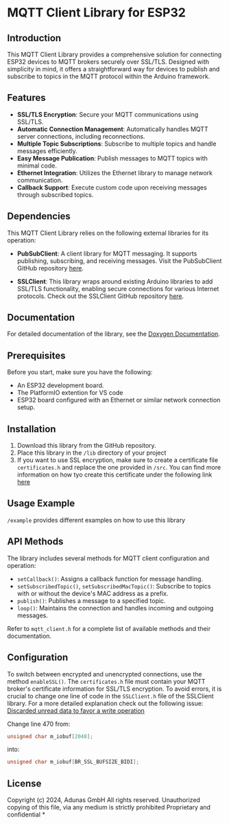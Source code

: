 # MQTT Client Library for ESP32

## Introduction
This MQTT Client Library provides a comprehensive solution for connecting ESP32 devices to MQTT brokers securely over SSL/TLS. Designed with simplicity in mind, it offers a straightforward way for devices to publish and subscribe to topics in the MQTT protocol within the Arduino framework.

## Features
- **SSL/TLS Encryption**: Secure your MQTT communications using SSL/TLS.
- **Automatic Connection Management**: Automatically handles MQTT server connections, including reconnections.
- **Multiple Topic Subscriptions**: Subscribe to multiple topics and handle messages efficiently.
- **Easy Message Publication**: Publish messages to MQTT topics with minimal code.
- **Ethernet Integration**: Utilizes the Ethernet library to manage network communication.
- **Callback Support**: Execute custom code upon receiving messages through subscribed topics.

## Dependencies

This MQTT Client Library relies on the following external libraries for its operation:

- **PubSubClient**: A client library for MQTT messaging. It supports publishing, subscribing, and receiving messages. Visit the PubSubClient GitHub repository [here](https://github.com/knolleary/pubsubclient).

- **SSLClient**: This library wraps around existing Arduino libraries to add SSL/TLS functionality, enabling secure connections for various Internet protocols. Check out the SSLClient GitHub repository [here](https://github.com/OPEnSLab-OSU/SSLClient/).

## Documentation

For detailed documentation of the library, see the [Doxygen Documentation](/docs/html/index.html).

## Prerequisites
Before you start, make sure you have the following:
- An ESP32 development board.
- The PlatformIO extention for VS code
- ESP32 board configured with an Ethernet or similar network connection setup.


## Installation
1. Download this library from the GitHub repository.
2. Place this library in the `/lib` directory of your project
3. If you want to use SSL encryption, make sure to create a certificate file `certificates.h` and replace the one provided in `/src`. You can find more information on how tyo create this certificate under the following link [here](https://github.com/OPEnSLab-OSU/SSLClient/)
    

## Usage Example
`/example` provides different examples on how to use this library

## API Methods

The library includes several methods for MQTT client configuration and operation:

- `setCallback()`: Assigns a callback function for message handling.
- `setSubscribedTopic()`, `setSubscribedMacTopic()`: Subscribe to topics with or without the device's MAC address as a prefix.
- `publish()`: Publishes a message to a specified topic.
- `loop()`: Maintains the connection and handles incoming and outgoing messages.

Refer to `mqtt_client.h` for a complete list of available methods and their documentation.

## Configuration

To switch between encrypted and unencrypted connections, use the method `enableSSL()`. The `certificates.h` file must contain your MQTT broker's certificate information for SSL/TLS encryption. To avoid errors, it is crucial to change one line of code in the `SSLClient.h` file of the SSLClient library. 
For a more detailed explanation check out the following issue: [Discarded unread data to favor a write operation](https://github.com/OPEnSLab-OSU/SSLClient/issues/46)

Change line 470 from:

```c
unsigned char m_iobuf[2048];
```
into:

```c
unsigned char m_iobuf[BR_SSL_BUFSIZE_BIDI];
```


## License

Copyright (c) 2024, Adunas GmbH
All rights reserved.
Unauthorized copying of this file, via any medium is strictly
prohibited Proprietary and confidential *
